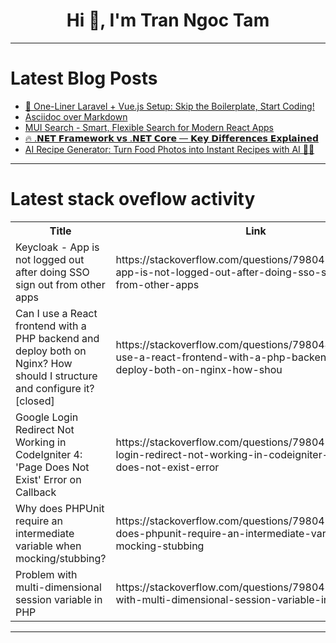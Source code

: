 <h1 align="center">Hi 👋, I'm Tran Ngoc Tam</h1>

---

# Latest Blog Posts 
<!-- BLOG-POST-LIST:START -->
- [🚀 One-Liner Laravel + Vue.js Setup: Skip the Boilerplate, Start Coding!](https://dev.to/theweelab/one-liner-laravel-vuejs-setup-skip-the-boilerplate-start-coding-938)
- [Asciidoc over Markdown](https://dev.to/nfrankel/asciidoc-over-markdown-4eam)
- [MUI Search - Smart, Flexible Search for Modern React Apps](https://dev.to/boilerplate/mui-search-smart-flexible-search-for-modern-react-apps-36ba)
- [🔥 .𝗡𝗘𝗧 𝗙𝗿𝗮𝗺𝗲𝘄𝗼𝗿𝗸 𝘃𝘀 .𝗡𝗘𝗧 𝗖𝗼𝗿𝗲 — 𝗞𝗲𝘆 𝗗𝗶𝗳𝗳𝗲𝗿𝗲𝗻𝗰𝗲𝘀 𝗘𝘅𝗽𝗹𝗮𝗶𝗻𝗲𝗱](https://dev.to/supraja_tangella_b7f0738e/--461a)
- [AI Recipe Generator: Turn Food Photos into Instant Recipes with AI 🍳✨](https://dev.to/nithiin7/ai-recipe-generator-turn-food-photos-into-instant-recipes-with-ai-1aib)
<!-- BLOG-POST-LIST:END -->

---

# Latest stack oveflow activity
<table>
  <tr><th>Title</th><th>Link</th></tr>
  <!-- STACKOVERFLOW:START --><tr><td>Keycloak - App is not logged out after doing SSO sign out from other apps</td><td>https://stackoverflow.com/questions/79804506/keycloak-app-is-not-logged-out-after-doing-sso-sign-out-from-other-apps</td></tr><tr><td>Can I use a React frontend with a PHP backend and deploy both on Nginx? How should I structure and configure it? [closed]</td><td>https://stackoverflow.com/questions/79804432/can-i-use-a-react-frontend-with-a-php-backend-and-deploy-both-on-nginx-how-shou</td></tr><tr><td>Google Login Redirect Not Working in CodeIgniter 4: &#39;Page Does Not Exist&#39; Error on Callback</td><td>https://stackoverflow.com/questions/79804323/google-login-redirect-not-working-in-codeigniter-4-page-does-not-exist-error</td></tr><tr><td>Why does PHPUnit require an intermediate variable when mocking/stubbing?</td><td>https://stackoverflow.com/questions/79804220/why-does-phpunit-require-an-intermediate-variable-when-mocking-stubbing</td></tr><tr><td>Problem with multi-dimensional session variable in PHP</td><td>https://stackoverflow.com/questions/79804205/problem-with-multi-dimensional-session-variable-in-php</td></tr><!-- STACKOVERFLOW:END -->
</table>

---


